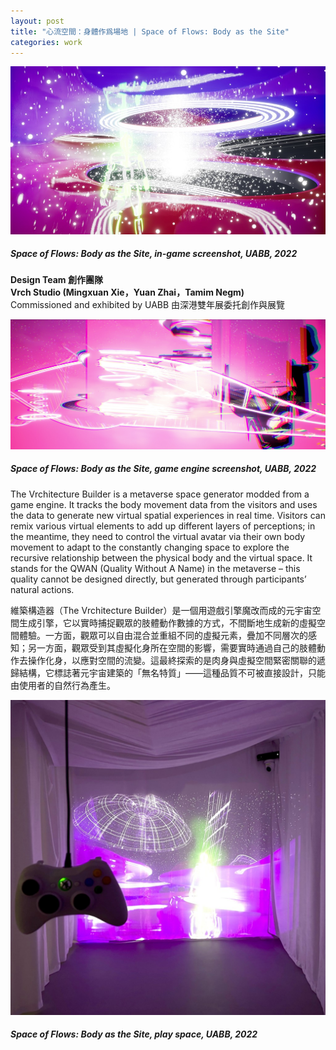 ```yaml
---
layout: post
title: "心流空間：身體作爲場地 | Space of Flows: Body as the Site"
categories: work
---
```

[![alt text](/assets/space-of-flows/in-game-screenshot.jpg "The Stack of the Metaverse, in-game screenshot, UABB, 2022")](/work/2022/12/11/space-of-flows.html)
##### _Space of Flows: Body as the Site_, in-game screenshot, UABB, 2022

**Design Team 創作團隊**   
**Vrch Studio (Mingxuan Xie，Yuan Zhai，Tamim Negm)**  
Commissioned and exhibited by UABB 由深港雙年展委托創作與展覽

[![alt text](/assets/space-of-flows/featured.jpg "Space of Flows: Body as the Site, game engine screenshot, UABB, 2022")](/work/2022/12/11/space-of-flows.html)
##### _Space of Flows: Body as the Site_, game engine screenshot, UABB, 2022

The Vrchitecture Builder is a metaverse space generator modded from a game engine. It tracks the body movement data from the visitors and uses the data to generate new virtual spatial experiences in real time. Visitors can remix various virtual elements to add up different layers of perceptions; in the meantime, they need to control the virtual avatar via their own body movement to adapt to the constantly changing space to explore the recursive relationship between the physical body and the virtual space. It stands for the QWAN (Quality Without A Name) in the metaverse – this quality cannot be designed directly, but generated through participants’ natural actions. 

維築構造器（The Vrchitecture Builder）是一個用遊戲引擎魔改而成的元宇宙空間生成引擎，它以實時捕捉觀眾的肢體動作數據的方式，不間斷地生成新的虛擬空間體驗。一方面，觀眾可以自由混合並重組不同的虛擬元素，疊加不同層次的感知；另一方面，觀眾受到其虛擬化身所在空間的影響，需要實時通過自己的肢體動作去操作化身，以應對空間的流變。這最終探索的是肉身與虛擬空間緊密關聯的遞歸結構，它標誌著元宇宙建築的「無名特質」——這種品質不可被直接設計，只能由使用者的自然行為產生。  

![alt text](/assets/space-of-flows/play-space.jpg "The Stack of the Metaverse, play space, UABB, 2022")
##### _Space of Flows: Body as the Site_, play space, UABB, 2022